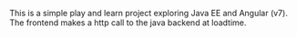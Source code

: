 This is a simple play and learn project exploring Java EE and Angular (v7).
The frontend makes a http call to the java backend at loadtime.
